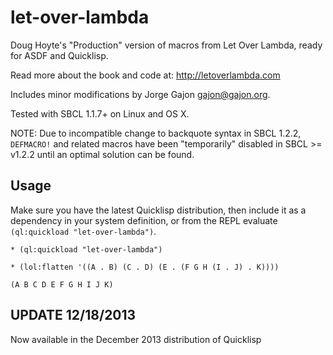 let-over-lambda
===============

Doug Hoyte's "Production" version of macros from Let Over Lambda, ready for ASDF and Quicklisp.

Read more about the book and code at: http://letoverlambda.com

Includes minor modifications by Jorge Gajon <gajon@gajon.org>.

Tested with SBCL 1.1.7+ on Linux and OS X.

NOTE: Due to incompatible change to backquote syntax in SBCL 1.2.2, `DEFMACRO!` and related macros have been "temporarily" disabled in SBCL &gt;= v1.2.2 until an optimal solution can be found.

Usage
-----

Make sure you have the latest Quicklisp distribution, then include it as a dependency in your system definition, or from the REPL evaluate `(ql:quickload "let-over-lambda")`.

    * (ql:quickload "let-over-lambda")
    
    * (lol:flatten '((A . B) (C . D) (E . (F G H (I . J) . K))))
    
    (A B C D E F G H I J K)

UPDATE 12/18/2013
-----------------

Now available in the December 2013 distribution of Quicklisp

